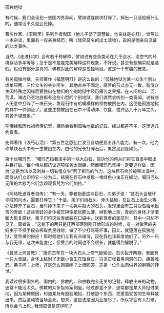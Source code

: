 孤独地狱

有时候，我们会读到一些国内外异闻，譬如说煤炭块打碎了，掉出一只活蛤蟆什么的，通常活不久就会死掉。

著名作家、《卫斯里》系列作者倪匡（他儿子娶了周慧敏，他亲妹是亦舒），曾写过一本杂谈，里面有一段亲身经历，叫《怪异莫名的出土活物》，说的是他亲自见证的此类事件。

当然，《走进科学》会有若干种解释，譬如说有些鱼类可在几乎没水、没空气的环境存活多年等等；至于是不是能完美解释这种现象，不好说。甚至有些确实就是造假。假设有部分是真的，佛教对此的解释是孤独地狱。这是一个有趣的概念。

有关孤独地狱，先师著作《福慧明灯》是这么说的：“孤独地狱为某一众生个别业或单只两、三位众生的共业所生，其地点并不固定，痛苦的形式亦无一致。有情众生因特殊之因缘而要独自在牠们的个别地狱中经历痛苦之果报。在人间的山、河、荒漠、海边乃至地底都有这些小型的个别地狱。我们偶然会听到一类奇闻，说有些人无意中打碎了一块石头，发现石中有蛤蟆模样的怪物被困在内，这便是孤独地狱的其中一种例证了。这些生物被困在石中不得动弹、饮食，或许达几十万年之久，其苦不堪想象。”

在佛经和历代祖师传记里，偶然会看到孤独地狱的记载，经过都差不多，这里选几例看看。

先师著作《浪丐心泪》：“第五世之悉弘仁波且自幼便显出非凡能力。有一次，他力称某块石头中有一虫被困在内，由他的兄长打碎石后，果然见到是如此。”

第十世噶玛巴：“噶玛巴指著溪中的一块大白石，告诉他的侍从们将它自溪中取出并且打破。每个侍从都抗议这项任务太艰钜，然而噶玛巴坚持一定要这样做，因为“这是为法以及利益一切有情众生”费了相当的气力，这块巨石终於被移出溪中，而侍从们立即将它一分为二，结果在巨石中发现一堆绿色小虫正在蠕动。噶玛巴以无限的大悲为它们念颂观音咒为它们加持。”

《阿格旺波尊者自传》：“有一天，尊者指着这块巨石，向弟子说：“这石头会破坏寺院的风水，需要打碎它！”于是，弟子们用石头、斧头猛砸，在巨石上面生火等办法碎开了巨石，当时掉下来了一块牦牛般大的石头，发现里面有三只受孤独地狱苦的青蛙！这些青蛙的身体被压得像纸张那么薄，掉到地上后，青蛙的身体才渐渐胀大恢复原状。弟子们将这些青蛙装在口袋中，送到尊者的面前时，其中一只却不见了。尊者说：“这剩下的两只是辽西部落刚刚开始形成的时候，有一对做官的夫妇由于不择手段去榨取贫民钱财，做了不少打骂等坏事，因此，就堕落在孤独地狱，受苦果的报应！那时候他们与我有点缘份，现在我也该超度他们了，另外一只与我无缘，这次未能度化，但受苦的时间也不会很长，就能得到解脱了。”

《普贤上师言教》：“唐东杰布在一块大石头上修气脉瑜伽，石头裂开两瓣，里面有一只大青蛙，身体上粘附了无数小含生在蚀食它，只见它张着黑洞洞的口，痛苦难忍。弟子问：上师，这是怎么回事呢？上师回答：这是一位作血肉供养的喇嘛的转世。”

我读过很多国外的、国内的、佛教的、和宗教完全无关的记载，释放出来的动物，通常不能活太久。佛教的众多祖师案例里，经过都差不多，通常都是某大师经过某地，因为某种原因，知道某处有孤独地狱，打破那个东西，把里面受苦的生命释放出来，然后这动物当场会死。想来，这应该是因为业报尽了，所以才会有人打破，所以会马上死…我想应该是这样吧？
